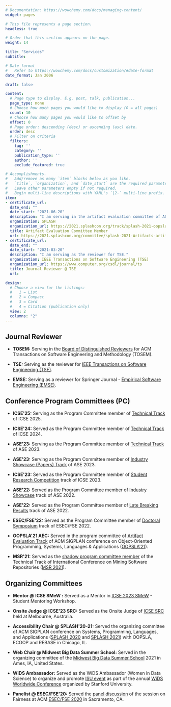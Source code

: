 ```yaml
---
# Documentation: https://wowchemy.com/docs/managing-content/
widget: pages

# This file represents a page section.
headless: true

# Order that this section appears on the page.
weight: 14

title: "Services"
subtitle:

# Date format
#   Refer to https://wowchemy.com/docs/customization/#date-format
date_format: Jan 2006

draft: false

content:
  # Page type to display. E.g. post, talk, publication...
  page_type: none
  # Choose how much pages you would like to display (0 = all pages)
  count: 10
  # Choose how many pages you would like to offset by
  offset: 0
  # Page order: descending (desc) or ascending (asc) date.
  order: desc
  # Filter on criteria
  filters:
    tag: ''
    category: ''
    publication_type: ''
    author: ''
    exclude_featured: true

# Accomplishments.
#   Add/remove as many `item` blocks below as you like.
#   `title`, `organization`, and `date_start` are the required parameters.
#   Leave other parameters empty if not required.
#   Begin multi-line descriptions with YAML's `|2-` multi-line prefix.
item:
- certificate_url:
  date_end: ""
  date_start: "2021-06-20"
  description: "I am serving in the artifact evaluation committee of ACM SIGPLAN conference on Object-Oriented Programming, Systems, Languages & Applications (OOPSLA'21) co-located at SPLASH 2021, Chicago, IL."
  organization: SPLASH
  organization_url: https://2021.splashcon.org/track/splash-2021-oopsla
  title: Artifact Evaluation Committee Member
  url: https://2021.splashcon.org/committee/splash-2021-Artifacts-artifact-evaluation-committee
- certificate_url:
  date_end: ""
  date_start: "2021-03-20"
  description: "I am serving as the reviewer for TSE."
  organization: IEEE Transactions on Software Engineering (TSE)
  organization_url: https://www.computer.org/csdl/journal/ts
  title: Journal Reviewer @ TSE
  url:

design:
  # Choose a view for the listings:
  #   1 = List
  #   2 = Compact
  #   3 = Card
  #   4 = Citation (publication only)
  view: 2
  columns: "2"
---
```

## Journal Reviewer

* **TOSEM:** Serving in the [Board of Distinguished Reviewers](https://dl.acm.org/journal/tosem/distinguished-reviewers-board) for ACM Transactions on Software Engineering and Methodology (TOSEM).

* **TSE:** Serving as the reviewer for [IEEE Transactions on Software Engineering (TSE)](https://www.computer.org/csdl/journal/ts).

* **EMSE:** Serving as a reviewer for Springer Journal - [Empirical Software Engineering (EMSE)](https://www.springer.com/journal/10664).


## Conference Program Committees (PC)

* **ICSE'25:** Serving as the Program Committee member of [Technical Track](https://conf.researchr.org/home/icse-2025) of ICSE 2025.

* **ICSE'24:** Served as the Program Committee member of [Technical Track](https://conf.researchr.org/track/icse-2024/icse-2024-technical-track) of ICSE 2024.

* **ASE'23:** Serving as the Program Committee member of [Technical Track](https://conf.researchr.org/track/ase-2023/ase-2023-papers) of ASE 2023.

* **ASE'23:** Serving as the Program Committee member of [Industry Showcase (Papers) Track](https://conf.researchr.org/track/ase-2023/ase-2023-industry-showcase-papers) of ASE 2023.

* **ICSE'23:** Served as the Program Committee member of [Student Research Competition](https://conf.researchr.org/track/icse-2023/icse-2023-SRC) track of ICSE 2023.

* **ASE'22:** Served as the Program Committee member of [Industry Showcase](https://conf.researchr.org/track/ase-2022/ase-2022-industry-showcase) track of ASE 2022.

* **ASE'22:** Served as the Program Committee member of [Late Breaking Results](https://conf.researchr.org/committee/ase-2022/ase-2022-late-breaking-results-program-committee) track of ASE 2022.

* **ESEC/FSE'22:** Served as the Program Committee member of [Doctoral Symposium](https://2022.esec-fse.org/committee/fse-2022-doctoral-symposium-program-committee) track of ESEC/FSE 2022.

* **OOPSLA'21 AEC:** Served in the program committee of [Artifact Evaluation Track](https://2021.splashcon.org/committee/splash-2021-Artifacts-artifact-evaluation-committee) of ACM SIGPLAN conference on Object-Oriented Programming, Systems, Languages & Applications ([OOPSLA'21](https://2021.splashcon.org/track/splash-2021-oopsla)).

* **MSR'21:** Served as the [shadow program committee member](https://2021.msrconf.org/committee/msr-2021-shadow-pc-shadow-pc-committee) of the Technical Track of International Conference on Mining Software Repositories ([MSR 2021](https://2021.msrconf.org/)).

## Organizing Committees

* **Mentor @ ICSE SMeW :** Served as a Mentor in [ICSE 2023 SMeW](https://conf.researchr.org/committee/icse-2023/icse-2023-student-mentoring-workshop-mentors) - Student Mentoring Workshop.

* **Onsite Judge @ ICSE'23 SRC:** Served as the Onsite Judge of [ICSE SRC](https://conf.researchr.org/committee/icse-2023/icse-2023-SRC-onsite-judges) held at Melbourne, Australia.

* **Accessibility Chair @ SPLASH'20-21:** Served the organizing committee of ACM SIGPLAN conference on Systems, Programming, Languages, and Applications ([SPLASH 2020](https://2020.splashcon.org/committee/splash-2020-organizing-committee) and [SPLASH 2021](https://2021.splashcon.org/committee/splash-2021-organizing-committee)) with OOPSLA, ECOOP and REBASE in Chicago, IL.

* **Web Chair @ Midwest Big Data Summer School:** Served in the organizing committee of the [Midwest Big Data Summer School](https://tads.research.iastate.edu/midwest-big-data-summer-school) 2021 in Ames, IA, United States.

* **WiDS Ambassador:** Served as the WiDS Ambassador (Women in Data Science) to organize and promote [ISU event](https://www.cs.iastate.edu/wids-ames) as part of the annual [WiDS Worldwide Conference](https://www.widsconference.org/ambassadors-2022.html) organized by Stanford University.

* **Panelist @ ESEC/FSE'20:** Served the [panel discussion](https://2020.esec-fse.org/details/esecfse-2020-paper-presentations/16/Conversations-on-Fairness/) of the session on Fairness at ACM [ESEC/FSE 2020](https://2020.esec-fse.org/) in Sacramento, CA.


<!-- ## Journal Reviewer

#### {{< icon name="calendar-alt" pack="fas" >}} TSE
Serving as the reviewer for [IEEE Transactions on Software Engineering (TSE)](https://www.computer.org/csdl/journal/ts).

#### {{< icon name="calendar-alt" pack="fas" >}} TOSEM
Serving as a reviewer for [ACM Transactions on Software Engineering and Methodology (TOSEM)](https://dl.acm.org/journal/tosem).

#### {{< icon name="calendar-alt" pack="fas" >}} EMSE
Serving as a reviewer for Springer Journal - [Empirical Software Engineering (EMSE)](https://www.springer.com/journal/10664).


## Conference Program Committees

#### {{< icon name="calendar-alt" pack="fas" >}} PC Member @ ASE'22
Served as the Program Committee member of [Industry Showcase](https://conf.researchr.org/track/ase-2022/ase-2022-industry-showcase) track of ASE 2022.

#### {{< icon name="calendar-alt" pack="fas" >}} PC Member @ ASE'22
Served as the Program Committee member of [Late Breaking Results](https://conf.researchr.org/committee/ase-2022/ase-2022-late-breaking-results-program-committee) track of ASE 2022.


#### {{< icon name="calendar-alt" pack="fas" >}} PC Member @ ESEC/FSE'22
Serving as the Program Committee member of [Doctoral Symposium](https://2022.esec-fse.org/committee/fse-2022-doctoral-symposium-program-committee) track of ESEC/FSE 2022.

#### {{< icon name="calendar-alt" pack="fas" >}} Artifact Evaluation Committee @ OOPSLA'21 
Served in the program committee of [artifact track](https://2021.splashcon.org/committee/splash-2021-Artifacts-artifact-evaluation-committee) of ACM SIGPLAN conference on Object-Oriented Programming, Systems, Languages & Applications ([OOPSLA'21](https://2021.splashcon.org/track/splash-2021-oopsla)) co-located at SPLASH 2021, Chicago, IL.

#### {{< icon name="calendar-alt" pack="fas" >}} Shadow PC Member @ MSR'21
Served as the [shadow program committee member](https://2021.msrconf.org/committee/msr-2021-shadow-pc-shadow-pc-committee) at the International Conference on Mining Software Repositories ([MSR 2021](https://2021.msrconf.org/)), co-located with ICSE'21, Madrid, Spain.

## Organizing Committees

#### {{< icon name="calendar-alt" pack="fas" >}} Accessibility Chair @ SPLASH'20-21
Served the organizing committee of ACM SIGPLAN conference on Systems, Programming, Languages, and Applications ([SPLASH 2020](https://2020.splashcon.org/committee/splash-2020-organizing-committee) and [SPLASH 2021](https://2021.splashcon.org/committee/splash-2021-organizing-committee)) with OOPSLA, ECOOP and REBASE in Chicago, IL.

#### {{< icon name="calendar-alt" pack="fas" >}} Web Chair @ Midwest Big Data Summer School
Served in the [organizing committee](https://tads.research.iastate.edu/organizers) of the Midwest Big Data Summer School 2021 in Ames, IA, United States.

#### {{< icon name="calendar-alt" pack="fas" >}} WiDS Ambassador
Served as the WiDS Ambassador (Women in Data Science) to organize and promote [ISU event](https://www.cs.iastate.edu/wids-ames) as part of the annual [WiDS Worldwide Conference](https://www.widsconference.org/ambassadors-2022.html) organized by Stanford University.

#### {{< icon name="calendar-alt" pack="fas" >}} Panelist @ ESEC/FSE'20
Served the [panel discussion](https://2020.esec-fse.org/details/esecfse-2020-paper-presentations/16/Conversations-on-Fairness/) of the session on Fairness at ACM [ESEC/FSE 2020](https://2020.esec-fse.org/) in Sacramento, CA. -->

<!-- {{< icon name="calendar-alt" pack="fas" >}} **Vice Chair @ IEEE Student Branch:** I served as the vice chair of the IEEE Student Branch in Jahangirnagar University, Dhaka, Bangladesh in 2015. -->